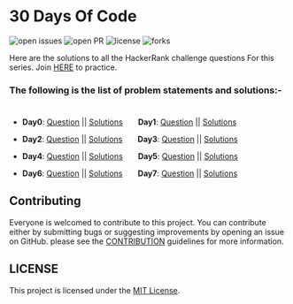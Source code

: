# 30 Days Of Code

![open issues](https://img.shields.io/github/issues/SayanBan/HackerRank-30-Days-of-code?color=%2319a249) ![open PR](https://img.shields.io/github/issues-pr-closed/SayanBan/HackerRank-30-Days-of-code?color=%23f25f56) ![license](https://img.shields.io/github/license/SayanBan/HackerRank-30-Days-of-code) ![forks](https://img.shields.io/github/forks/SayanBan/HackerRank-30-Days-of-code?style=social)

Here are the solutions to all the HackerRank challenge questions For this series. Join [HERE](http://hr.gs/fdeeee) to practice.

### The following is the list of problem statements and solutions:-
#

- **Day0**: [Question](https://github.com/SayanBan/HackerRank-30-Days-of-code/blob/master/Questions/Day%200.md) || [Solutions](https://github.com/SayanBan/HackerRank-30-Days-of-code/blob/master/Day%200/helloworld.rb) &nbsp;&nbsp;&nbsp;&nbsp;&nbsp;&nbsp;**Day1**: [Question](https://github.com/SayanBan/HackerRank-30-Days-of-code/blob/master/Questions/Day%201.md) || [Solutions](https://github.com/SayanBan/HackerRank-30-Days-of-code/blob/master/Day%201/Data%20Types.rb) &nbsp;&nbsp;&nbsp;&nbsp;&nbsp;&nbsp;


- **Day2**: [Question](https://github.com/SayanBan/HackerRank-30-Days-of-code/blob/master/Questions/Day%202.md) || [Solutions](https://github.com/SayanBan/HackerRank-30-Days-of-code/blob/master/Day%202/Operators.rb) &nbsp;&nbsp;&nbsp;&nbsp;&nbsp;&nbsp;**Day3**: [Question](https://github.com/SayanBan/HackerRank-30-Days-of-code/blob/master/Questions/Day%203.md) || [Solutions](https://github.com/SayanBan/HackerRank-30-Days-of-code/blob/master/Day%203/Conditional%20Statements.rb) &nbsp;&nbsp;&nbsp;&nbsp;&nbsp;&nbsp;


- **Day4**: [Question](https://github.com/SayanBan/HackerRank-30-Days-of-code/blob/master/Questions/Day%204.md) || [Solutions]() &nbsp;&nbsp;&nbsp;&nbsp;&nbsp;&nbsp;**Day5**: [Question](https://github.com/SayanBan/HackerRank-30-Days-of-code/blob/master/Questions/Day%205.md) || [Solutions](https://github.com/SayanBan/HackerRank-30-Days-of-code/blob/master/Day%205/Loops.c) &nbsp;&nbsp;&nbsp;&nbsp;&nbsp;&nbsp;


- **Day6**: [Question](https://github.com/SayanBan/HackerRank-30-Days-of-code/blob/master/Questions/Day%206.md) || [Solutions](https://github.com/SayanBan/HackerRank-30-Days-of-code/blob/master/Day%206/Let's%20Review.c) &nbsp;&nbsp;&nbsp;&nbsp;&nbsp;&nbsp;**Day7**: [Question](https://github.com/SayanBan/HackerRank-30-Days-of-code/blob/master/Questions/Day%207.md) || [Solutions](https://github.com/SayanBan/HackerRank-30-Days-of-code/blob/master/Day%207/Arrays.c) &nbsp;&nbsp;&nbsp;&nbsp;&nbsp;&nbsp;


## Contributing

Everyone is welcomed to contribute to this project. You can contribute either by submitting bugs or suggesting improvements by opening an issue on GitHub. please see the [CONTRIBUTION](https://github.com/SayanBan/HackerRank-30-Days-of-code/blob/master/contribution.md) guidelines for more information.

## LICENSE
This project is licensed under the [MIT License](https://github.com/SayanBan/HackerRank-30-Days-of-code/blob/master/LICENSE.md).
